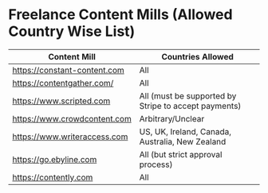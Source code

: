 # Freelance Content Mills (Allowed Country Wise List)

| Content Mill  | Countries Allowed |
| ------------- | ------------- |
| https://constant-content.com  | All  |
| https://contentgather.com/  | All  |
| https://www.scripted.com  | All (must be supported by Stripe to accept payments)  |
| https://www.crowdcontent.com  | Arbitrary/Unclear  |
| https://www.writeraccess.com  | US, UK, Ireland, Canada, Australia, New Zealand  |
| https://go.ebyline.com  | All (but strict approval process)  |
| https://contently.com  | All  |
